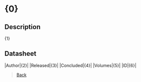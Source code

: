 # {0}

## Description

{1}

## Datasheet

|Author|{2}|
|Released|{3}|
|Concluded|{4}|
|Volumes|{5}|
|ID|{6}|

> [Back](../comics.html)
